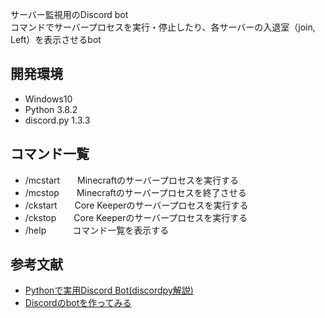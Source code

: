 サーバー監視用のDiscord bot  
コマンドでサーバープロセスを実行・停止したり、各サーバーの入退室（join, Left）を表示させるbot
<br>

## 開発環境
- Windows10
- Python 3.8.2
- discord.py 1.3.3

## コマンド一覧
- /mcstart　　Minecraftのサーバープロセスを実行する
- /mcstop　　Minecraftのサーバープロセスを終了させる
- /ckstart　　Core Keeperのサーバープロセスを実行する
- /ckstop　　Core Keeperのサーバープロセスを実行する
- /help　　　コマンド一覧を表示する

## 参考文献
- [Pythonで実用Discord Bot(discordpy解説)](https://qiita.com/1ntegrale9/items/9d570ef8175cf178468f)
- [Discordのbotを作ってみる](https://qiita.com/Gomatamago_/items/e38f50d764cfc2dc20b6)
